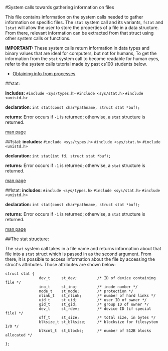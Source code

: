 #System calls towards gathering information on files

This file contains information on the system calls needed to gather information on specific files. The `stat` system call and its variants, `fstat` and `lstat` will allow the user to store the properties of a file in a data structure. From there, relevant information can be extracted from that struct using other system calls or functions.

**IMPORTANT:**
These system calls return information in data types and binary values that are ideal for computers, but not for humans, To get the information from the `stat` system call to become readable for human eyes, refer to the system calls tutorial made by past cs100 students below.
* [Obtaining info from processes](./getinfo.md)

##stat:

**includes:** `#include <sys/types.h>` `#include <sys/stat.h>` `#include <unistd.h>`

**declaration:** `int stat(const char*pathname, struct stat *buf);`

**returns:** Error occurs if `-1` is returned; otherwise, a `stat` structure is returned.

[man page](http://linux.die.net/man/2/stat)

##fstat:
**includes:** `#include <sys/types.h>` `#include <sys/stat.h>` `#include <unistd.h>`

**declaration:** `int stat(int fd, struct stat *buf);`

**returns:** Error occurs if `-1` is returned; otherwise, a `stat` structure is returned.

[man page](http://linux.die.net/man/2/stat) 

##lstat:
**includes:** `#include <sys/types.h>` `#include <sys/stat.h>` `#include <unistd.h>`

**declaration:** `int stat(const char*pathname, struct stat *buf);`

**returns:** Error occurs if `-1` is returned; otherwise, a `stat` structure is returned.

[man page](http://linux.die.net/man/2/stat) 

##The stat structure:

The `stat` system call takes in a file name and returns information about that file into a `stat` struct which is passed in as the second argument. From there, it is possible to access information about the file by accessing the struct's attributes. Those attributes are shown below:
```
struct stat {
               dev_t     st_dev;         /* ID of device containing file */
               ino_t     st_ino;         /* inode number */
               mode_t    st_mode;        /* protection */
               nlink_t   st_nlink;       /* number of hard links */
               uid_t     st_uid;         /* user ID of owner */
               gid_t     st_gid;         /* group ID of owner */
               dev_t     st_rdev;        /* device ID (if special file) */
               off_t     st_size;        /* total size, in bytes */
               blksize_t st_blksize;     /* blocksize for filesystem I/O */
               blkcnt_t  st_blocks;      /* number of 512B blocks allocated */

};

```




